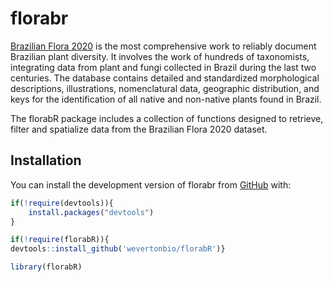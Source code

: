 
<!-- README.md is generated from README.Rmd. Please edit that file -->

# florabr

<!-- badges: start -->
<!-- badges: end -->

[Brazilian Flora
2020](http://floradobrasil.jbrj.gov.br/reflora/listaBrasil/PrincipalUC/PrincipalUC.do?lingua=en)
is the most comprehensive work to reliably document Brazilian plant
diversity. It involves the work of hundreds of taxonomists, integrating
data from plant and fungi collected in Brazil during the last two
centuries. The database contains detailed and standardized morphological
descriptions, illustrations, nomenclatural data, geographic
distribution, and keys for the identification of all native and
non-native plants found in Brazil.

The florabR package includes a collection of functions designed to
retrieve, filter and spatialize data from the Brazilian Flora 2020
dataset.

## Installation

You can install the development version of florabr from
[GitHub](https://github.com/) with:

``` r
if(!require(devtools)){
    install.packages("devtools")
}

if(!require(florabR)){
devtools::install_github('wevertonbio/florabR')}

library(florabR)
```
